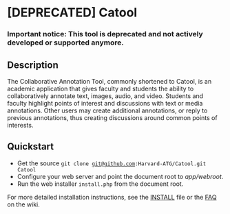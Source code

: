 # [DEPRECATED] Catool

### Important notice: This tool is deprecated and not actively developed or supported anymore. 

## Description

The Collaborative Annotation Tool, commonly shortened to Catool, is an academic application that gives faculty and students the ability to collaboratively annotate text, images, audio, and video. Students and faculty highlight points of interest and discussions with text or media annotations. Other users may create additional annotations, or reply to previous annotations, thus creating discussions around common points of interests.

## Quickstart

* Get the source <code>git clone git@github.com:Harvard-ATG/Catool.git Catool</code>
* Configure your web server and point the document root to *app/webroot*.
* Run the web installer <code>install.php</code> from the document root.

For more detailed installation instructions, see the [INSTALL](https://github.com/Harvard-ATG/Catool/blob/master/INSTALL.md) file or the [FAQ](https://github.com/Harvard-ATG/Catool/wiki/Frequently-Asked-Questions) on the wiki.
